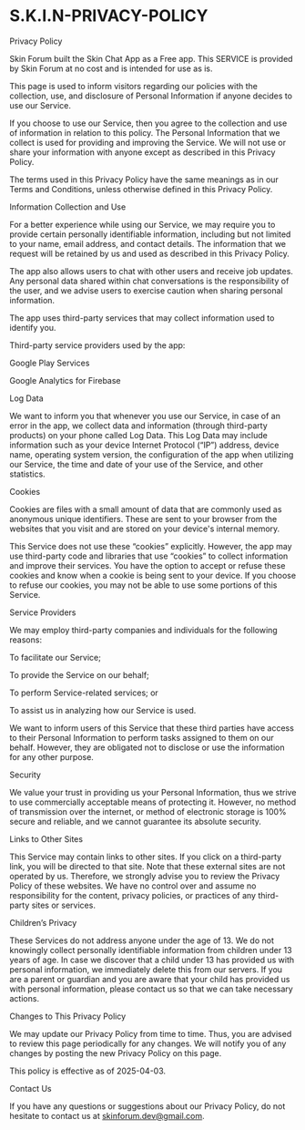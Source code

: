 # S.K.I.N-PRIVACY-POLICY
Privacy Policy

Skin Forum built the Skin Chat App as a Free app. This SERVICE is provided by Skin Forum at no cost and is intended for use as is.

This page is used to inform visitors regarding our policies with the collection, use, and disclosure of Personal Information if anyone decides to use our Service.

If you choose to use our Service, then you agree to the collection and use of information in relation to this policy. The Personal Information that we collect is used for providing and improving the Service. We will not use or share your information with anyone except as described in this Privacy Policy.

The terms used in this Privacy Policy have the same meanings as in our Terms and Conditions, unless otherwise defined in this Privacy Policy.

Information Collection and Use

For a better experience while using our Service, we may require you to provide certain personally identifiable information, including but not limited to your name, email address, and contact details. The information that we request will be retained by us and used as described in this Privacy Policy.

The app also allows users to chat with other users and receive job updates. Any personal data shared within chat conversations is the responsibility of the user, and we advise users to exercise caution when sharing personal information.

The app uses third-party services that may collect information used to identify you.

Third-party service providers used by the app:

Google Play Services

Google Analytics for Firebase

Log Data

We want to inform you that whenever you use our Service, in case of an error in the app, we collect data and information (through third-party products) on your phone called Log Data. This Log Data may include information such as your device Internet Protocol (“IP”) address, device name, operating system version, the configuration of the app when utilizing our Service, the time and date of your use of the Service, and other statistics.

Cookies

Cookies are files with a small amount of data that are commonly used as anonymous unique identifiers. These are sent to your browser from the websites that you visit and are stored on your device's internal memory.

This Service does not use these “cookies” explicitly. However, the app may use third-party code and libraries that use “cookies” to collect information and improve their services. You have the option to accept or refuse these cookies and know when a cookie is being sent to your device. If you choose to refuse our cookies, you may not be able to use some portions of this Service.

Service Providers

We may employ third-party companies and individuals for the following reasons:

To facilitate our Service;

To provide the Service on our behalf;

To perform Service-related services; or

To assist us in analyzing how our Service is used.

We want to inform users of this Service that these third parties have access to their Personal Information to perform tasks assigned to them on our behalf. However, they are obligated not to disclose or use the information for any other purpose.

Security

We value your trust in providing us your Personal Information, thus we strive to use commercially acceptable means of protecting it. However, no method of transmission over the internet, or method of electronic storage is 100% secure and reliable, and we cannot guarantee its absolute security.

Links to Other Sites

This Service may contain links to other sites. If you click on a third-party link, you will be directed to that site. Note that these external sites are not operated by us. Therefore, we strongly advise you to review the Privacy Policy of these websites. We have no control over and assume no responsibility for the content, privacy policies, or practices of any third-party sites or services.

Children’s Privacy

These Services do not address anyone under the age of 13. We do not knowingly collect personally identifiable information from children under 13 years of age. In case we discover that a child under 13 has provided us with personal information, we immediately delete this from our servers. If you are a parent or guardian and you are aware that your child has provided us with personal information, please contact us so that we can take necessary actions.

Changes to This Privacy Policy

We may update our Privacy Policy from time to time. Thus, you are advised to review this page periodically for any changes. We will notify you of any changes by posting the new Privacy Policy on this page.

This policy is effective as of 2025-04-03.

Contact Us

If you have any questions or suggestions about our Privacy Policy, do not hesitate to contact us at skinforum.dev@gmail.com.

